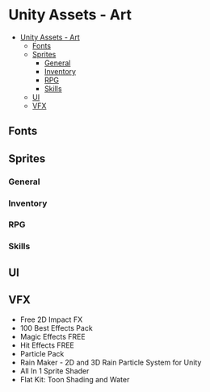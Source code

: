 # Unity Assets - Art

<!-- TOC -->
* [Unity Assets - Art](#unity-assets---art)
  * [Fonts](#fonts)
  * [Sprites](#sprites)
    * [General](#general)
    * [Inventory](#inventory)
    * [RPG](#rpg)
    * [Skills](#skills)
  * [UI](#ui)
  * [VFX](#vfx)
<!-- TOC -->

## Fonts

## Sprites

### General

### Inventory

### RPG

### Skills

## UI

## VFX

- Free 2D Impact FX
- 100 Best Effects Pack
- Magic Effects FREE
- Hit Effects FREE
- Particle Pack
- Rain Maker - 2D and 3D Rain Particle System for Unity
- All In 1 Sprite Shader
- Flat Kit: Toon Shading and Water
